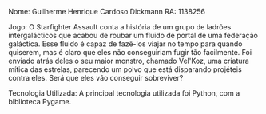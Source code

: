 Nome: Guilherme Henrique Cardoso Dickmann
RA: 1138256

Jogo:
O Starfighter Assault conta a história de um grupo de ladrões intergalácticos que acabou de roubar um fluido de portal de uma federação galáctica. Esse fluido é capaz de fazê-los viajar no tempo para quando quiserem, mas é claro que eles não conseguiriam fugir tão facilmente. Foi enviado atrás deles o seu maior monstro, chamado Vel'Koz, uma criatura mítica das estrelas, parecendo um polvo que está disparando projéteis contra eles. Será que eles vão conseguir sobreviver?

Tecnologia Utilizada:
A principal tecnologia utilizada foi Python, com a biblioteca Pygame.
